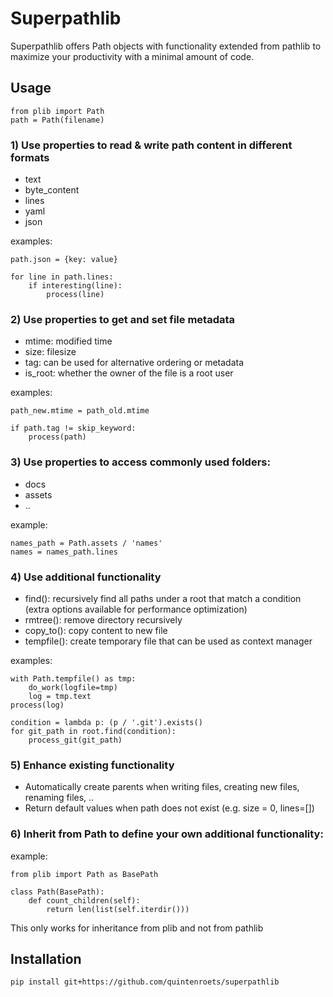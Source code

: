 # Superpathlib
Superpathlib offers Path objects with functionality extended from pathlib to maximize your productivity with a minimal amount of code.

## Usage

```shell
from plib import Path
path = Path(filename)
```

### 1) Use properties to read & write path content in different formats
* text
* byte_content
* lines
* yaml
* json

examples: 

```shell
path.json = {key: value}

for line in path.lines:
    if interesting(line):
        process(line)
```
### 2) Use properties to get and set file metadata
* mtime: modified time
* size: filesize
* tag: can be used for alternative ordering or metadata
* is_root: whether the owner of the file is a root user

examples:

```shell
path_new.mtime = path_old.mtime

if path.tag != skip_keyword:
    process(path)
```
### 3) Use properties to access commonly used folders:
* docs
* assets
* ..

example: 

```shell
names_path = Path.assets / 'names'
names = names_path.lines
```
### 4) Use additional functionality
* find(): recursively find all paths under a root that match a condition (extra options available for performance optimization)
* rmtree(): remove directory recursively
* copy_to(): copy content to new file
* tempfile(): create temporary file that can be used as context manager

examples: 

```shell
with Path.tempfile() as tmp:
    do_work(logfile=tmp)
    log = tmp.text
process(log)

condition = lambda p: (p / '.git').exists()
for git_path in root.find(condition):
    process_git(git_path)
```
### 5) Enhance existing functionality
* Automatically create parents when writing files, creating new files, renaming files, ..
* Return default values when path does not exist (e.g. size = 0, lines=[])

### 6) Inherit from Path to define your own additional functionality:

example: 

```shell
from plib import Path as BasePath

class Path(BasePath):
    def count_children(self):
        return len(list(self.iterdir()))
```

This only works for inheritance from plib and not from pathlib


## Installation

```shell
pip install git+https://github.com/quintenroets/superpathlib
```
